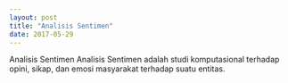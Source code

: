 ```yaml
---
layout: post
title: "Analisis Sentimen"
date: 2017-05-29
---
```


Analisis Sentimen
    Analisis Sentimen adalah studi komputasional terhadap opini, sikap, dan emosi masyarakat terhadap suatu entitas.
